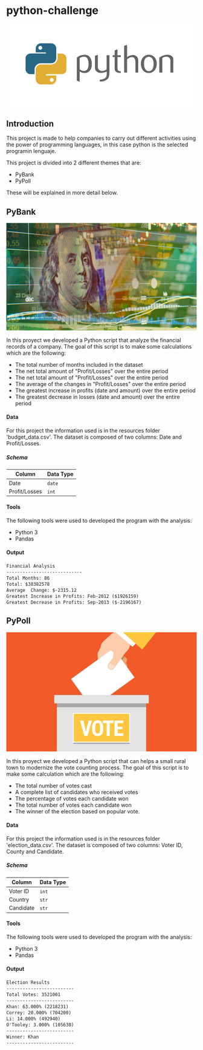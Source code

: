 # python-challenge

[![](img/python.jpg)]()   

## Introduction

This project is made to help companies to carry out different activities using the power of programming languages, in this case python is the selected programin lenguaje.

This project is divided into 2 different themes that are:

- PyBank
- PyPoll

These will be explained in more detail below.

## PyBank

[![](img/bank.png)]()  

In this proyect we  developed a Python script that analyze the financial records of a company. The goal of this script is to make some calculations which are the following:

- The total number of months included in the dataset
- The net total amount of "Profit/Losses" over the entire period
- The net total amount of "Profit/Losses" over the entire period
- The average of the changes in "Profit/Losses" over the entire period
- The greatest increase in profits (date and amount) over the entire period
- The greatest decrease in losses (date and amount) over the entire period

#### Data

For this project the information used is in the resources folder 'budget_data.csv'. The dataset is composed of two columns: Date and Profit/Losses.

##### Schema

|      Column    | Data Type |
| -------------- |---------- |
|      Date      |   `date`  |
|  Profit/Losses |   `int`   |

#### Tools

The following tools were used to developed the program with the analysis:

- Python 3
- Pandas

#### Output

```
Financial Analysis
----------------------------
Total Months: 86
Total: $38382578
Average  Change: $-2315.12
Greatest Increase in Profits: Feb-2012 ($1926159)
Greatest Decrease in Profits: Sep-2013 ($-2196167)

```

## PyPoll

[![](img/vote.jpg)]()  

In this proyect we  developed a Python script that can helps a small rural town to modernize the vote counting process.
The goal of this script is to make some calculation which are the following:

- The total number of votes cast
- A complete list of candidates who received votes
- The percentage of votes each candidate won
- The total number of votes each candidate won
- The winner of the election based on popular vote.

#### Data

For this project the information used is in the resources folder 'election_data.csv'. The dataset is composed of two columns: Voter ID, County and Candidate.

##### Schema

|      Column    | Data Type |
| -------------- |---------- |
|   Voter ID     |   `int`   |
|   Country      |   `str`   |
|  Candidate     |   `str`   |

#### Tools

The following tools were used to developed the program with the analysis:

- Python 3
- Pandas

#### Output

```
Election Results
-------------------------
Total Votes: 3521001
-------------------------
Khan: 63.000% (2218231)
Correy: 20.000% (704200)
Li: 14.000% (492940)
O'Tooley: 3.000% (105630)
-------------------------
Winner: Khan
-------------------------


```